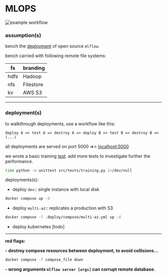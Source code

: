 # MLOPS

![example workflow](https://github.com/MarcelNasser/benchmark-mlops/actions/workflows/docker.yml/badge.svg)

### assumption(s)

bench the [deployment](https://mlflow.org/docs/latest/tracking.html) of open source `mlflow`.

bench carried with following remote file systems:

| fs   | branding  |
|------|-----------|
| hdfs | Hadoop    | 
| nfs  | Filestore |
| kv   | AWS S3    |



---
### deployment(s)

to walkthrough deployments, use a workflow like this:

`````
deploy A => test A => destroy A => deploy B => test B => destroy B => (...)
`````
all deployments are served on port 5000 =>> [localhost:5000](http://localhost:5000)

we wrote a basic training [test](src/tests/training.py). add more tests to investigate further the performance. 

````bash
time python -m unittest src/tests/training.py 2>/dev/null
````


deployments(s):

- deploy `dev`:: single instance with local disk

````bash
docker compose up -d
````

- deploy `multi-az`:: replicates a production with S3

````bash
docker compose -f .deploy/compose/multi-az.yml up -d
````

- deploy kubernetes [todo]


---
**red flags:** 

**- destroy compose resources between deployment, to avoid collisions...**

```bash
docker compose -f compose_file down
```

**- wrong arguments `mlflow server [args]` can corrupt remote database.**



